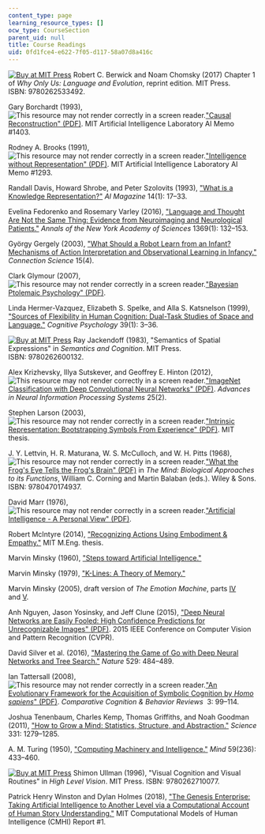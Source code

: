 ```yaml
---
content_type: page
learning_resource_types: []
ocw_type: CourseSection
parent_uid: null
title: Course Readings
uid: 0fd1fce4-e622-7f05-d117-58a07d8a416c
---
```


[![Buy at MIT Press](/images/mp_logo.gif)](https://mitpress.mit.edu/9780262533492) Robert C. Berwick and Noam Chomsky (2017) Chapter 1 of _Why Only Us: Language and Evolution_, reprint edition. MIT Press. ISBN: 9780262533492.

Gary Borchardt (1993), ![This resource may not render correctly in a screen reader.](/images/inacessible.gif)["Causal Reconstruction" (PDF)](https://groups.csail.mit.edu/infolab/publications/Borchardt-AIM1403.pdf). MIT Artificial Intelligence Laboratory AI Memo #1403.

Rodney A. Brooks (1991), ![This resource may not render correctly in a screen reader.](/images/inacessible.gif)["Intelligence without Representation" (PDF)](https://core.ac.uk/download/pdf/4383695.pdf). MIT Artificial Intelligence Laboratory AI Memo #1293.

Randall Davis, Howard Shrobe, and Peter Szolovits (1993), ["What is a Knowledge Representation?"](https://groups.csail.mit.edu/medg/ftp/psz/k-rep.html) _AI Magazine_ 14(1): 17–33.

Evelina Fedorenko and Rosemary Varley (2016), ["Language and Thought Are Not the Same Thing: Evidence from Neuroimaging and Neurological Patients."](https://www.ncbi.nlm.nih.gov/pmc/articles/PMC4874898/) _Annals of the New York Academy of Sciences_ 1369(1): 132–153.

György Gergely (2003), ["What Should a Robot Learn from an Infant? Mechanisms of Action Interpretation and Observational Learning in Infancy."](https://www.researchgate.net/publication/28763919_What_should_a_robot_learn_from_an_infant_Mechanisms_of_action_interpretation_and_observational_learning_in_infancy) _Connection Science_ 15(4). 

Clark Glymour (2007), ![This resource may not render correctly in a screen reader.](/images/inacessible.gif)["Bayesian Ptolemaic Psychology" (PDF)](https://perception.jhu.edu/chaz/teaching/courses/tp/files/readings/7/Glymour_2007___Bayesian_ptolemaic_psychology.pdf).

Linda Hermer-Vazquez, Elizabeth S. Spelke, and Alla S. Katsnelson (1999), ["Sources of Flexibility in Human Cognition: Dual-Task Studies of Space and Language."](https://www.ncbi.nlm.nih.gov/pubmed/10433786) _Cognitive Psychology_ 39(1): 3–36.

[![Buy at MIT Press](/images/mp_logo.gif)](https://mitpress.mit.edu/9780262600132) Ray Jackendoff (1983), "Semantics of Spatial Expressions" in _Semantics and Cognition_. MIT Press. ISBN: 9780262600132.

Alex Krizhevsky, Illya Sutskever, and Geoffrey E. Hinton (2012), ![This resource may not render correctly in a screen reader.](/images/inacessible.gif)["ImageNet Classification with Deep Convolutional Neural Networks" (PDF)](https://papers.nips.cc/paper/4824-imagenet-classification-with-deep-convolutional-neural-networks.pdf). _Advances in Neural Information Processing Systems_ 25(2).

Stephen Larson (2003), ![This resource may not render correctly in a screen reader.](/images/inacessible.gif)["Intrinsic Representation: Bootstrapping Symbols From Experience" (PDF)](http://groups.csail.mit.edu/genesis/papers/Larson2003.pdf). MIT thesis.

J. Y. Lettvin, H. R. Maturana, W. S. McCulloch, and W. H. Pitts (1968), ![This resource may not render correctly in a screen reader.](/images/inacessible.gif)["What the Frog's Eye Tells the Frog's Brain" (PDF)](https://neuromajor.ucr.edu/courses/WhatTheFrogsEyeTellsTheFrogsBrain.pdf) in _The Mind: Biological Approaches to its Functions_, William C. Corning and Martin Balaban (eds.). Wiley & Sons. ISBN: 9780470174937.

David Marr (1976), ![This resource may not render correctly in a screen reader.](/images/inacessible.gif)["Artificial Intelligence - A Personal View" (PDF)](https://cbmm.mit.edu/sites/default/files/documents/marr.pdf).

Robert McIntyre (2014), ["Recognizing Actions Using Embodiment & Empathy."](https://dspace.mit.edu/handle/1721.1/91697) MIT M.Eng. thesis.

Marvin Minsky (1960), ["Steps toward Artificial Intelligence."](https://web.media.mit.edu/~minsky/papers/steps.html) 

Marvin Minsky (1979), ["K-Lines: A Theory of Memory."](https://dspace.mit.edu/handle/1721.1/5739)

Marvin Minsky (2005), draft version of _The Emotion Machine_, parts [IV](http://web.media.mit.edu/~minsky/eb4.html) and [V](http://web.media.mit.edu/~minsky/eb5.html).

Anh Nguyen, Jason Yosinsky, and Jeff Clune (2015), ["Deep Neural Networks are Easily Fooled: High Confidence Predictions for Unrecognizable Images" (PDF)](https://www.cv-foundation.org/openaccess/content_cvpr_2015/papers/Nguyen_Deep_Neural_Networks_2015_CVPR_paper.pdf). 2015 IEEE Conference on Computer Vision and Pattern Recognition (CVPR).

David Silver et al. (2016), ["Mastering the Game of Go with Deep Neural Networks and Tree Search."](https://www.nature.com/articles/nature16961) _Nature_ 529: 484–489.

Ian Tattersall (2008), ![This resource may not render correctly in a screen reader.](/images/inacessible.gif)["An Evolutionary Framework for the Acquisition of Symbolic Cognition by _Homo sapiens_" (PDF)](http://comparative-cognition-and-behavior-reviews.org/wp/wp-content/uploads/2013/10/vol_3_tattersall.pdf). _Comparative Cognition & Behavior Reviews_  3: 99–114.

Joshua Tenenbaum, Charles Kemp, Thomas Griffiths, and Noah Goodman (2011), ["How to Grow a Mind: Statistics, Structure, and Abstraction."](https://www.ncbi.nlm.nih.gov/pubmed/21393536) _Science_ 331: 1279–1285.

A. M. Turing (1950), ["Computing Machinery and Intelligence."](https://academic.oup.com/mind/article/LIX/236/433/986238) _Mind_ 59(236): 433–460.

[![Buy at MIT Press](/images/mp_logo.gif)](https://mitpress.mit.edu/9780262710077) Shimon Ullman (1996), "Visual Cognition and Visual Routines" in _High Level Vision_. MIT Press. ISBN: 9780262710077.

Patrick Henry Winston and Dylan Holmes (2018), ["The Genesis Enterprise: Taking Artificial Intelligence to Another Level via a Computational Account of Human Story Understanding."](https://dspace.mit.edu/handle/1721.1/119651) MIT Computational Models of Human Intelligence (CMHI) Report #1.